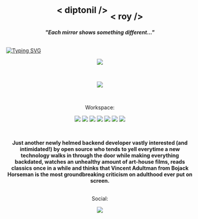<h1 align="center">
  <sup>< diptonil /></sup>
  <sub>< roy /></sub>
</h1>

<h6 align="center">
  <b><i>"Each mirror shows something different..."</i></b>
</h6>

[![Typing SVG](https://readme-typing-svg.herokuapp.com/?color=9D00FF&duration=2500&font=Bahnschrift&lines=Backend+Development+|+Project+Management;DevOps+|+API+Design+and+Development)](https://git.io/typing-svg)

<p align="center">
  <a href="https://skillicons.dev">
    <img src="https://skillicons.dev/icons?i=java,gcp,python" />
  </a>
</p>

<br />

<p align="center">
  <a href="https://skillicons.dev">
    <img src="https://skillicons.dev/icons?i=django,postgres,redis,selenium,maven,gradle,html,c,js,go,md,heroku,netlify,docker,jenkins" />
  </a>
</p>

<br />

<p align="center">
  Workspace:
</p>

<p align="center">
  <img src="https://img.shields.io/badge/windows-%230078D6.svg?&style=for-the-badge&logo=windows&logoColor=white" />
  <img src="https://img.shields.io/badge/Ubuntu-E95420?style=for-the-badge&logo=ubuntu&logoColor=white" />
  <img src="https://img.shields.io/badge/intel-core%20i5%208th-%230071C5.svg?&style=for-the-badge&logo=intel&logoColor=white" />
  <img src="https://img.shields.io/badge/RAM-8GB-%230071C5.svg?&style=for-the-badge&logoColor=white" />
  <img src="https://img.shields.io/badge/AMD-ED1C24.svg?&style=for-the-badge&logo=amd&logoColor=white" />
  <img src="https://img.shields.io/badge/VSCode-0078D4?style=for-the-badge&logo=visual%20studio%20code&logoColor=white" />
  <img src="https://img.shields.io/badge/VIM-%2311AB00.svg?&style=for-the-badge&logo=vim&logoColor=white" />
</p>

<br />

<p align="center">
  <b>Just another newly helmed backend developer vastly interested (and intimidated!) by open source who tends to yell everytime a new technology walks in through the door while making everything backdated, watches an unhealthy amount of art-house films, reads classics once in a while and thinks that Vincent Adultman from Bojack Horseman is the most groundbreaking criticism on adulthood ever put on screen.</b>
  <br /><br />

<p align="center">
  Social:
</p>

<p align="center">
  <a href="https://www.linkedin.com/in/diptonil-roy/">
    <img src="https://img.shields.io/badge/linkedin-%230077B5.svg?&style=for-the-badge&logo=linkedin&logoColor=white" />
  </a>
</p>


